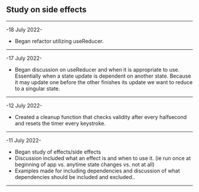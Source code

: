 ## Study on side effects

---

-18 July 2022-

- Began refactor utilizing useReducer.

---

-17 July 2022-

- Began discussion on useReducer and when it is appropriate to use. Essentially when a state update is dependent on another state. Because it may update one before the other finishes its update we want to reduce to a singular state.

---

-12 July 2022-

- Created a cleanup function that checks validity after every halfsecond and resets the timer every keystroke.

---

-11 July 2022-

- Began study of effects/side effects
- Discussion included what an effect is and when to use it. (ie run once at beginning of app vs. anytime state changes vs. not at all)
- Examples made for including dependencies and discussion of what dependencies should be included and excluded..

---
